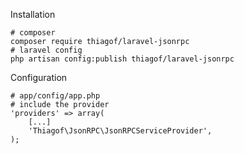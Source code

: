 Installation

    # composer
    composer require thiagof/laravel-jsonrpc
    # laravel config
    php artisan config:publish thiagof/laravel-jsonrpc


Configuration


    # app/config/app.php
    # include the provider
    'providers' => array(
        [...]
        'Thiagof\JsonRPC\JsonRPCServiceProvider',
    );

